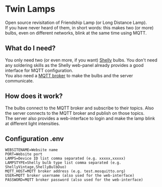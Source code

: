 
# Twin Lamps
Open source revisitation of Friendship Lamp (or Long Distance Lamp).  
If you have never heard of them, in short words: this makes two (or more) bulbs, even on different networks, blink at the same time using MQTT.

## What do I need?
You only need two (or even more, if you want) [Shelly](https://shelly.cloud/) bulbs. You don't need any soldering skills as the Shelly web-panel already provides  a good interface for MQTT configuration.  
You also need a [MQTT broker](https://mosquitto.org/) to make the bulbs and the server communicate.

## How does it work?
The bulbs connect to the MQTT broker and subscribe to their topics. Also the server connects to the MQTT broker and publish on those topics.  
The server also provides a web-interface to login and make the lamp blink at different light intensities.

## Configuration .env 
```dosini
WEBSITENAME=Website name
PORT=Website port
LAMPS=Device ID list comma separated (e.g. xxxxx,xxxxx)
LAMPSTYPE=Shelly bulb type list comma separated (e.g. ShellyVintage,ShellyBulbDuo)
MQTT_HOST=MQTT broker address (e.g. test.mosquitto.org)
USER=MQTT broker username (also used for the web-interface)
PASSWORD=MQTT broker password (also used for the web-interface)
```